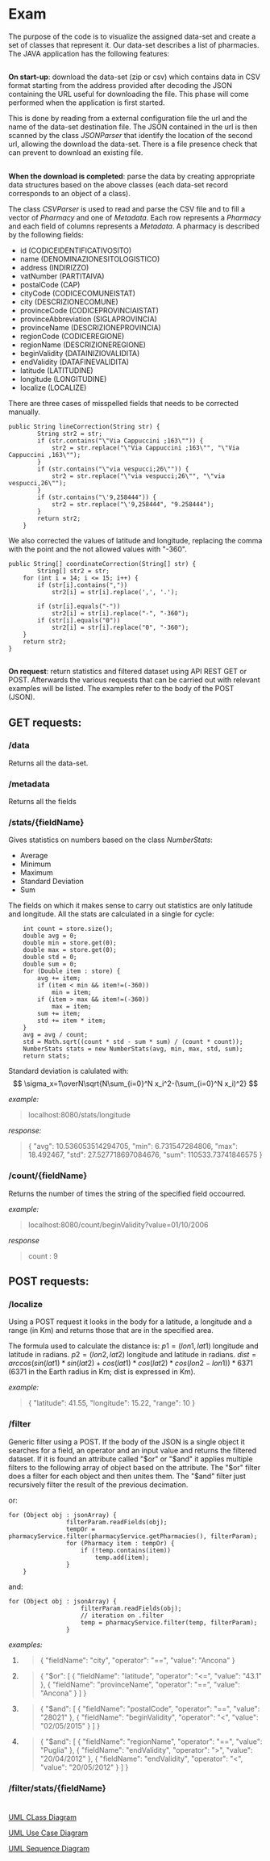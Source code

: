 # Exam

The purpose of the code is to visualize the assigned data-set and create a set of classes that represent it.
Our data-set describes a list of pharmacies.
The JAVA application has the following features:

##

**On start-up**: download the data-set (zip or csv) which contains data in CSV format starting from the address provided after decoding the JSON containing the URL useful for downloading the file.  This phase will come performed when the application is first started.

This is done by reading from a external configuration file the url and the name of the data-set destination file.
The JSON contained in the url is then scanned by the class *JSONParser* that identify the location of the second url, allowing the download the data-set.
There is a file presence check that can prevent to download an existing file.

##

**When the download is completed**: parse the data by creating appropriate data structures based on the above classes (each data-set record corresponds to an object of a class).

The class *CSVParser* is used to read and parse the CSV file and to fill a vector of *Pharmacy* and one of *Metadata*.
Each row represents a *Pharmacy* and each field of columns represents a *Metadata*.
A pharmacy is described by the following fields:
 - id (CODICEIDENTIFICATIVOSITO)
 - name (DENOMINAZIONESITOLOGISTICO)
 - address (INDIRIZZO)
 - vatNumber (PARTITAIVA)
 - postalCode (CAP)
 - cityCode (CODICECOMUNEISTAT)
 - city (DESCRIZIONECOMUNE)
 - provinceCode (CODICEPROVINCIAISTAT)
 - provinceAbbreviation (SIGLAPROVINCIA)
 - provinceName (DESCRIZIONEPROVINCIA)
 - regionCode (CODICEREGIONE)
 - regionName (DESCRIZIONEREGIONE)
 - beginValidity (DATAINIZIOVALIDITA)
 - endValidity (DATAFINEVALIDITA)
 - latitude (LATITUDINE)
 - longitude (LONGITUDINE)
 - localize (LOCALIZE)

There are three cases of misspelled fields that needs to be corrected manually.

    public String lineCorrection(String str) {
    		String str2 = str;
    		if (str.contains("\"Via Cappuccini ;163\"")) {
    			str2 = str.replace("\"Via Cappuccini ;163\"", "\"Via Cappuccini ,163\"");
    		}
    		if (str.contains("\"via vespucci;26\"")) {
    			str2 = str.replace("\"via vespucci;26\"", "\"via vespucci,26\"");
    		}
    		if (str.contains("\'9,258444")) {
    			str2 = str.replace("\'9,258444", "9.258444");
    		}
    		return str2;
    	}
We also corrected the values of latitude and longitude, replacing the comma with the point and the not allowed values with "-360".

    public String[] coordinateCorrection(String[] str) {
    		String[] str2 = str;
		for (int i = 14; i <= 15; i++) {
			if (str[i].contains(","))
				str2[i] = str[i].replace(',', '.');

			if (str[i].equals("-"))
				str2[i] = str[i].replace("-", "-360");
			if (str[i].equals("0"))
				str2[i] = str[i].replace("0", "-360");
		}
		return str2;
	}


##

**On request**: return statistics and filtered dataset using API REST GET or POST.
Afterwards the various requests that can be carried out with relevant examples will be listed.
The examples refer to the body of the POST (JSON).

## GET requests:

### **/data**
 Returns all the data-set.
 
### **/metadata**
 Returns all the fields
 
 ### **/stats/{fieldName}**
 Gives statistics on numbers based on the class *NumberStats*: 
 - Average
 - Minimum
 - Maximum
 - Standard Deviation
 - Sum

The fields on which it makes sense to carry out statistics are only latitude and longitude.
 All the stats are calculated in a single for cycle:


	    int count = store.size();
		double avg = 0;
		double min = store.get(0);
		double max = store.get(0);
		double std = 0;
		double sum = 0;
		for (Double item : store) {
			avg += item;
			if (item < min && item!=(-360))
				min = item;
			if (item > max && item!=(-360))
				max = item;
			sum += item;
			std += item * item;
		}
		avg = avg / count;
		std = Math.sqrt((count * std - sum * sum) / (count * count));
		NumberStats stats = new NumberStats(avg, min, max, std, sum);
		return stats;

Standard deviation is calulated with:
$$
\sigma_x=1\overN\sqrt{N\sum_{i=0}^N x_i^2-(\sum_{i=0}^N x_i)^2}
$$

*example:*
> localhost:8080/stats/longitude

*response:*
> {
>     "avg": 10.536053514294705,
>     "min": 6.731547284806,
>     "max": 18.492467,
>     "std": 27.527718697084676,
>     "sum": 110533.73741846575 }

### **/count/{fieldName}**
Returns the number of times the string of the specified field occourred.

*example:*
> localhost:8080/count/beginValidity?value=01/10/2006

*response*
>count : 9


## POST requests:

### **/localize**
Using a POST request it looks in the body for a latitude, a longitude and a range (in Km) and returns those that are in the specified area. 

The formula used to calculate the distance is:
$p1 = (lon1, lat1)$ longitude and latitude in radians.
$p2 = (lon2, lat2)$ longitude and latitude in radians.
$dist = arccos( sin(lat1) * sin(lat2) + cos(lat1) * cos(lat2) * cos(lon2-lon1) ) * 6371$
(6371 in the Earth radius in Km; dist is expressed in Km).

*example:*
> {
    "latitude": 41.55,
    "longitude": 15.22,
    "range": 10
}

### **/filter**
 Generic filter using a POST. If the body of the JSON is a single object it searches for a field, an operator and an input value and returns the filtered dataset. If it is found an attribute called "\$or" or "\$and" it applies multiple filters to the following array of object based on the attribute. The "\$or" filter does a filter for each object and then unites them. The "\$and" filter just recursively filter the result of the previous decimation.

or:

    for (Object obj : jsonArray) {
    				filterParam.readFields(obj);
    				tempOr = pharmacyService.filter(pharmacyService.getPharmacies(), filterParam);
    				for (Pharmacy item : tempOr) {
    					if (!temp.contains(item))
    						temp.add(item);
    				} 		
    	}

and:
 

    for (Object obj : jsonArray) {
    					filterParam.readFields(obj);
    					// iteration on .filter
    					temp = pharmacyService.filter(temp, filterParam);
    				}



*examples:*
 1. >{
    "fieldName": "city",
    "operator": "==",
    "value": "Ancona"
}

2. >{
    "$or": [
        {
            "fieldName": "latitude",
            "operator": "<=",
            "value": "43.1"
        },
        {
            "fieldName": "provinceName",
            "operator": "==",
            "value": "Ancona"
        }
	]
}

3. >{
    "$and": [
        {
            "fieldName": "postalCode",
            "operator": "==",
            "value": "28021"
        },
        {
            "fieldName": "beginValidity",
            "operator": "<",
            "value": "02/05/2015"
        }
    ]
}

4. >{
    "$and": [
        {
            "fieldName": "regionName",
            "operator": "==",
            "value": "Puglia"
        },
        {
            "fieldName": "endValidity",
            "operator": ">",
            "value": "20/04/2012"
        },
        {
            "fieldName": "endValidity",
            "operator": "<",
            "value": "20/05/2012"
        }
    ]
}

### **/filter/stats/{fieldName}**
#

[UML CLass Diagram](https://drive.google.com/open?id=1mm4TOyTvOkuXTh9-gx_YGpTbR7DFwZFr)

[UML Use Case Diagram](https://drive.google.com/open?id=14CkKrcjyybDNvNPgcg8gnntwBIUatB8H)

[UML Sequence Diagram](http://drive-html-viewer.pansy.at/?state=%7B%22ids%22:%5B%221Q1Y26NUKOnGE4RGMDD6t9_eywuExcJLn%22%5D,%22action%22:%22open%22,%22userId%22:%22117028957555747698312%22%7D)






<!--stackedit_data:
eyJoaXN0b3J5IjpbLTIxMDA1MzcyMjIsLTE3NTgwODI2NTUsMT
c1NjAwMTczMiwtMTM1NDY5NzI5OCw3NjU2OTc4NzZdfQ==
-->
